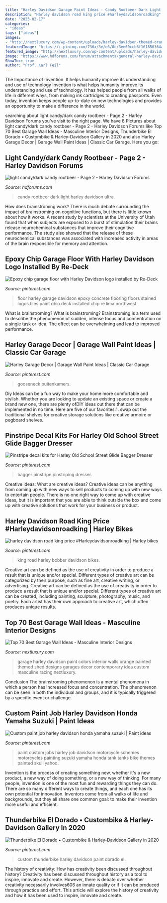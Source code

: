 ```yaml
---
title: "Harley Davidson Garage Paint Ideas - Candy Rootbeer Dark Light Harley Davidson Ultra"
description: "Harley davidson road king price #harleydavidsonroadking"
date: "2023-02-17"
categories:
- "ideas"
tags: ["ideas"]
images:
- "http://nextluxury.com/wp-content/uploads/harley-davidson-themed-orange-and-black-painted-garage-wall-ideas.jpg"
featuredImage: "https://i.pinimg.com/736x/3e/e6/0c/3ee60ccb6f161850364aa729a94fd421--harley.jpg"
featured_image: "http://nextluxury.com/wp-content/uploads/harley-davidson-themed-orange-and-black-painted-garage-wall-ideas.jpg"
image: "https://www.hdforums.com/forum/attachments/general-harley-davidson-chat/29616d1235511698-light-candy-dark-candy-rootbeer-ultra_real_small.jpg"
ShowToc: true
author: "Prof. Karl Feil"
---
```



The Importance of Invention: It helps humanity improve its understanding and use of technology
Invention is what helps humanity improve its understanding and use of technology. It has helped people from all walks of life in different ways, from making ink cartridges to creating passports. Even today, invention keeps people up-to-date on new technologies and provides an opportunity to make a difference in the world.

	

		
searching about light candy/dark candy rootbeer - Page 2 - Harley Davidson Forums you've visit to the right page. We have 8 Pictures about light candy/dark candy rootbeer - Page 2 - Harley Davidson Forums like Top 70 Best Garage Wall Ideas - Masculine Interior Designs, Thunderbike El Dorado • Custombike &amp; Harley-Davidson Gallery in 2020 and also Harley Garage Decor | Garage Wall Paint Ideas | Classic Car Garage. Here you go:
		
    
## Light Candy/dark Candy Rootbeer - Page 2 - Harley Davidson Forums

<img loading=lazy src="https://www.hdforums.com/forum/attachments/general-harley-davidson-chat/29616d1235511698-light-candy-dark-candy-rootbeer-ultra_real_small.jpg" onerror="this.onerror=null;this.src='https://tse3.mm.bing.net/th?id=OIP.0P7nTgx9Za92g8uO581XpgHaE6&amp;pid=15.1';" alt="light candy/dark candy rootbeer - Page 2 - Harley Davidson Forums">

_Source: hdforums.com_

>candy rootbeer dark light harley davidson ultra. 

	

How does brainstroming work?
There is much debate surrounding the impact of brainstroming on cognitive functions, but there is little known about how it works. A recent study by scientists at the University of Utah found that when subjects are exposed to a burst of stimulation their brains release neurochemical substances that improve their cognitive performance. The study also showed that the release of these neurochemical substances was associated with increased activity in areas of the brain responsible for memory and attention.

    
## Epoxy Chip Garage Floor With Harley Davidson Logo Installed By Re-Deck

<img loading=lazy src="https://s-media-cache-ak0.pinimg.com/736x/3f/e0/ef/3fe0ef2c9f1c25c260f5c429a99430db.jpg" onerror="this.onerror=null;this.src='https://tse4.mm.bing.net/th?id=OIP.8f-4patS0tHyI_JJn0SevQHaFi&amp;pid=15.1';" alt="Epoxy chip garage floor with Harley Davidson logo installed by Re-Deck">

_Source: pinterest.com_

>floor harley garage davidson epoxy concrete flooring floors stained logos tiles paint ohio deck installed chip re lima northwest. 

	

What is brainstroming?
What is brainstroming? Brainstroming is a term used to describe the phenomenon of sudden, intense focus and concentration on a single task or idea. The effect can be overwhelming and lead to improved performance.

    
## Harley Garage Decor | Garage Wall Paint Ideas | Classic Car Garage

<img loading=lazy src="https://i.pinimg.com/736x/24/ad/c1/24adc173c9bfbd371e130a8caad8dec6.jpg" onerror="this.onerror=null;this.src='https://tse3.mm.bing.net/th?id=OIP.YHKQTyOxkFnm_xhlbDLA-wHaFf&amp;pid=15.1';" alt="Harley Garage Decor | Garage Wall Paint Ideas | Classic Car Garage">

_Source: pinterest.com_

>gooseneck buitenkamers. 

	

Diy Ideas can be a fun way to make your home more comfortable and stylish. Whether you are looking to update an existing space or create a brand new one, there are plenty ofDIY ideas out there that can be implemented in no time. Here are five of our favorites:1. swap out the traditional shelves for creative storage solutions like creative armoire or pegboard shelves.
    
## Pinstripe Decal Kits For Harley Old School Street Glide Bagger Dresser

<img loading=lazy src="https://i.pinimg.com/736x/3e/e6/0c/3ee60ccb6f161850364aa729a94fd421--harley.jpg" onerror="this.onerror=null;this.src='https://tse1.mm.bing.net/th?id=OIP.ne0sEQ3AwQxcw-E-Mide5gHaDw&amp;pid=15.1';" alt="Pinstripe decal kits for Harley Old School Street Glide Bagger Dresser">

_Source: pinterest.com_

>bagger pinstripe pinstriping dresser. 

	

Creative ideas: What are creative ideas?
Creative ideas can be anything from coming up with new ways to sell products to coming up with new ways to entertain people. There is no one right way to come up with creative ideas, but it is important that you are able to think outside the box and come up with creative solutions that work for your business or product.

    
## Harley Davidson Road King Price #Harleydavidsonroadking | Harley Bikes

<img loading=lazy src="https://i.pinimg.com/736x/c7/f6/e8/c7f6e8831a65842e8eb2761aa7a426a9.jpg" onerror="this.onerror=null;this.src='https://tse1.mm.bing.net/th?id=OIP.CsmWf7UsHZ1PGZV1pe5jTwHaHf&amp;pid=15.1';" alt="harley davidson road king price #Harleydavidsonroadking | Harley bikes">

_Source: pinterest.com_

>king road harley bobber davidson bikes. 

	

Creative art can be defined as the use of creativity in order to produce a result that is unique and/or special. Different types of creative art can be categorized by their purpose, such as fine art, creative writing, or advertising.
Creative art can be defined as the use of creativity in order to produce a result that is unique and/or special. Different types of creative art can be created, including painting, sculpture, photography, music, and poetry. Each artist has their own approach to creative art, which often produces unique results.

    
## Top 70 Best Garage Wall Ideas - Masculine Interior Designs

<img loading=lazy src="http://nextluxury.com/wp-content/uploads/harley-davidson-themed-orange-and-black-painted-garage-wall-ideas.jpg" onerror="this.onerror=null;this.src='https://tse2.mm.bing.net/th?id=OIP.q9PDJ8PruWy82GNV3uyl0AHaFj&amp;pid=15.1';" alt="Top 70 Best Garage Wall Ideas - Masculine Interior Designs">

_Source: nextluxury.com_

>garage harley davidson paint colors interior walls orange painted themed shed designs garages decor contemporary idea custom masculine racing nextluxury. 

	

Conclusion
The brainstroming phenomenon is a mental phenomena in which a person has increased focus and concentration. The phenomenon can be seen in both the individual and groups, and it is typically triggered by a specific event or challenge.

    
## Custom Paint Job Harley Davidson Honda Yamaha Suzuki | Paint Ideas

<img loading=lazy src="https://s-media-cache-ak0.pinimg.com/736x/16/f4/6c/16f46cd85b0c9eea0efbab276fe349f7.jpg" onerror="this.onerror=null;this.src='https://tse1.mm.bing.net/th?id=OIP.rNF3Z4guirGR03XlNGLizgHaFj&amp;pid=15.1';" alt="Custom paint job harley davidson honda yamaha suzuki | Paint ideas">

_Source: pinterest.com_

>paint custom jobs harley job davidson motorcycle schemes motorcycles painting suzuki yamaha honda tank tanks bike themes painted skull yahoo. 

	

Invention is the process of creating something new, whether it's a new product, a new way of doing something, or a new way of thinking. For many people, invention is one of the most fun and rewarding things they can do. There are so many different ways to create things, and each one has its own potential for innovation. Inventors come from all walks of life and backgrounds, but they all share one common goal: to make their invention more useful and efficient.

    
## Thunderbike El Dorado • Custombike &amp; Harley-Davidson Gallery In 2020

<img loading=lazy src="https://i.pinimg.com/736x/01/c0/f4/01c0f4609b3620efe77e74c68d2715f1.jpg" onerror="this.onerror=null;this.src='https://tse4.mm.bing.net/th?id=OIP.0CLhgdIQKKoUxL70VhK2eQHaE7&amp;pid=15.1';" alt="Thunderbike El Dorado • Custombike &amp; Harley-Davidson Gallery in 2020">

_Source: pinterest.com_

>custom thunderbike harley davidson paint dorado el. 

	

The history of creativity: How has creativity been discussed throughout history?
Creativity has been discussed throughout history as a tool to inspire, innovate and create. However, there is debate over whether creativity necessarily involves606
an innate quality or if it can be produced through practice and effort. This article will explore the history of creativity and how it has been used to inspire, innovate and create.

